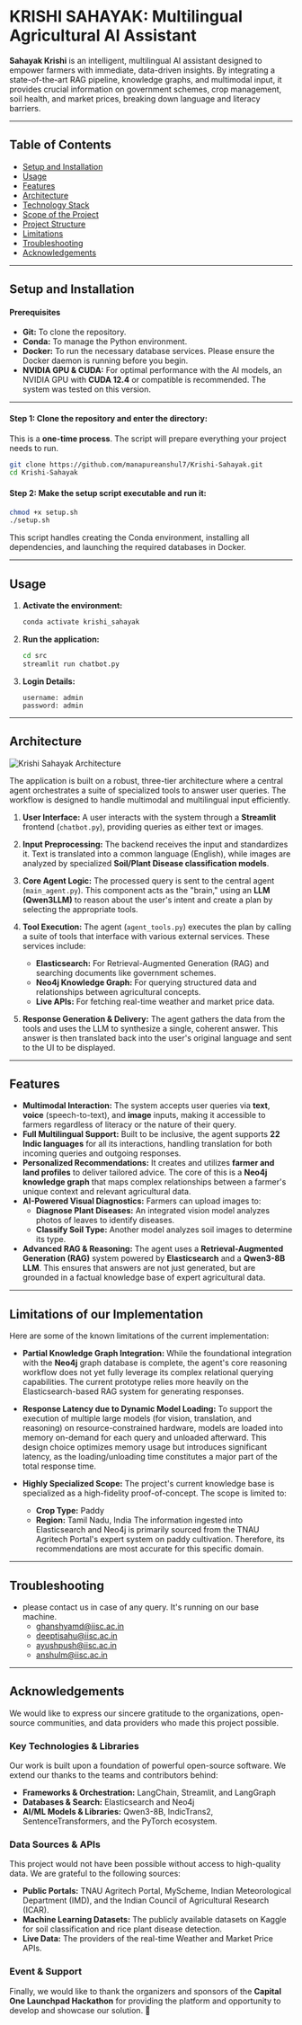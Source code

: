 # KRISHI SAHAYAK: Multilingual Agricultural AI Assistant

<!-- Add a banner image or a screenshot of the application here -->
<!-- ![Project Banner](https://via.placeholder.com/800x200.png?text=Sahayak+Krishi+AI+Assistant) -->

**Sahayak Krishi** is an intelligent, multilingual AI assistant designed to empower farmers with immediate, data-driven insights. By integrating a state-of-the-art RAG pipeline, knowledge graphs, and multimodal input, it provides crucial information on government schemes, crop management, soil health, and market prices, breaking down language and literacy barriers.

---

## Table of Contents
- [Setup and Installation](#setup-and-installation)
- [Usage](#usage)
- [Features](#features)
- [Architecture](#architecture)
- [Technology Stack](#technology-stack)
- [Scope of the Project](#scope-of-the-project)
- [Project Structure](#project-structure)
- [Limitations](#limitations)
- [Troubleshooting](#troubleshooting)
- [Acknowledgements](#acknowledgements)

---
## Setup and Installation

#### Prerequisites
- **Git:** To clone the repository.
- **Conda:** To manage the Python environment.
- **Docker:** To run the necessary database services. Please ensure the Docker daemon is running before you begin.
- **NVIDIA GPU & CUDA:** For optimal performance with the AI models, an NVIDIA GPU with **CUDA 12.4** or compatible is recommended. The system was tested on this version.

---
#### Step 1: Clone the repository and enter the directory:
This is a **one-time process**. The script will prepare everything your project needs to run.
```bash
git clone https://github.com/manapureanshul7/Krishi-Sahayak.git
cd Krishi-Sahayak
```

#### Step 2: Make the setup script executable and run it:
```bash
chmod +x setup.sh
./setup.sh
```
  This script handles creating the Conda environment, installing all dependencies, and launching the required databases in Docker.

---

## Usage
1.  **Activate the environment:**
    ```bash
    conda activate krishi_sahayak
    ```
2.  **Run the application:**
    ```bash
    cd src
    streamlit run chatbot.py
    ```
3.  **Login Details:**
    ```
    username: admin
    password: admin
    ```

---
## Architecture
![Krishi Sahayak Architecture](https://github.com/manapureanshul7/Krishi-Sahayak/blob/main/Assets/Krishi%20Sahayak%20Architecture.png)

The application is built on a robust, three-tier architecture where a central agent orchestrates a suite of specialized tools to answer user queries. The workflow is designed to handle multimodal and multilingual input efficiently.

1.  **User Interface:** A user interacts with the system through a **Streamlit** frontend (`chatbot.py`), providing queries as either text or images.

2.  **Input Preprocessing:** The backend receives the input and standardizes it. Text is translated into a common language (English), while images are analyzed by specialized **Soil/Plant Disease classification models**.

3.  **Core Agent Logic:** The processed query is sent to the central agent (`main_agent.py`). This component acts as the "brain," using an **LLM (Qwen3LLM)** to reason about the user's intent and create a plan by selecting the appropriate tools.

4.  **Tool Execution:** The agent (`agent_tools.py`) executes the plan by calling a suite of tools that interface with various external services. These services include:
    * **Elasticsearch:** For Retrieval-Augmented Generation (RAG) and searching documents like government schemes.
    * **Neo4j Knowledge Graph:** For querying structured data and relationships between agricultural concepts.
    * **Live APIs:** For fetching real-time weather and market price data.

5.  **Response Generation & Delivery:** The agent gathers the data from the tools and uses the LLM to synthesize a single, coherent answer. This answer is then translated back into the user's original language and sent to the UI to be displayed.

---

## Features
- **Multimodal Interaction:** The system accepts user queries via **text**, **voice** (speech-to-text), and **image** inputs, making it accessible to farmers regardless of literacy or the nature of their query.
- **Full Multilingual Support:** Built to be inclusive, the agent supports **22 Indic languages** for all its interactions, handling translation for both incoming queries and outgoing responses.
- **Personalized Recommendations:** It creates and utilizes **farmer and land profiles** to deliver tailored advice. The core of this is a **Neo4j knowledge graph** that maps complex relationships between a farmer's unique context and relevant agricultural data.
- **AI-Powered Visual Diagnostics:** Farmers can upload images to:
  - **Diagnose Plant Diseases:** An integrated vision model analyzes photos of leaves to identify diseases.
  - **Classify Soil Type:** Another model analyzes soil images to determine its type.
- **Advanced RAG & Reasoning:** The agent uses a **Retrieval-Augmented Generation (RAG)** system powered by **Elasticsearch** and a **Qwen3-8B LLM**. This ensures that answers are not just generated, but are grounded in a factual knowledge base of expert agricultural data.

---

## Limitations of our Implementation
Here are some of the known limitations of the current implementation:

-   **Partial Knowledge Graph Integration:** While the foundational integration with the **Neo4j** graph database is complete, the agent's core reasoning workflow does not yet fully leverage its complex relational querying capabilities. The current prototype relies more heavily on the Elasticsearch-based RAG system for generating responses.

-   **Response Latency due to Dynamic Model Loading:** To support the execution of multiple large models (for vision, translation, and reasoning) on resource-constrained hardware, models are loaded into memory on-demand for each query and unloaded afterward. This design choice optimizes memory usage but introduces significant latency, as the loading/unloading time constitutes a major part of the total response time.

-   **Highly Specialized Scope:** The project's current knowledge base is specialized as a high-fidelity proof-of-concept. The scope is limited to:
    -   **Crop Type:** Paddy
    -   **Region:** Tamil Nadu, India
    The information ingested into Elasticsearch and Neo4j is primarily sourced from the TNAU Agritech Portal's expert system on paddy cultivation. Therefore, its recommendations are most accurate for this specific domain.

---

## Troubleshooting
- please contact us in case of any query. It's running on our base machine.
  - ghanshyamd@iisc.ac.in
  - deeptisahu@iisc.ac.in
  - ayushpush@iisc.ac.in
  - anshulm@iisc.ac.in 

---

## Acknowledgements

We would like to express our sincere gratitude to the organizations, open-source communities, and data providers who made this project possible.

### Key Technologies & Libraries
Our work is built upon a foundation of powerful open-source software. We extend our thanks to the teams and contributors behind:
- **Frameworks & Orchestration:** LangChain, Streamlit, and LangGraph
- **Databases & Search:** Elasticsearch and Neo4j
- **AI/ML Models & Libraries:** Qwen3-8B, IndicTrans2, SentenceTransformers, and the PyTorch ecosystem.

### Data Sources & APIs
This project would not have been possible without access to high-quality data. We are grateful to the following sources:
- **Public Portals:** TNAU Agritech Portal, MyScheme, Indian Meteorological Department (IMD), and the Indian Council of Agricultural Research (ICAR).
- **Machine Learning Datasets:** The publicly available datasets on Kaggle for soil classification and rice plant disease detection.
- **Live Data:** The providers of the real-time Weather and Market Price APIs.

### Event & Support
Finally, we would like to thank the organizers and sponsors of the **Capital One Launchpad Hackathon** for providing the platform and opportunity to develop and showcase our solution. 🌾
